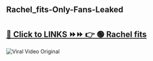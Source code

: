 
 ## Rachel_fits-Only-Fans-Leaked

# <h2><a href="https://clipsfans.com/Rachel_fits&ref=git">🔗 Click to LINKS ⏩⏩ 👉 🟢 Rachel fits </a></h2>

<a href="https://clipsfans.com/Rachel_fits&ref=git" rel="nofollow" data-target="animated-image.originalLink"><img src="https://i.ibb.co.com/xMMVF88/686577567.gif" alt="Viral Video Original" style="max-width: 100%; display: inline-block;" data-target="animated-image.originalImage"></a>
